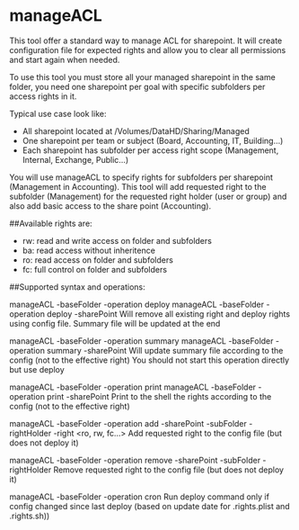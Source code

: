 # manageACL

This tool offer a standard way to manage ACL for sharepoint.
It will create configuration file for expected rights and
allow you to clear all permissions and start again when needed.

To use this tool you must store all your managed sharepoint in the same folder,
you need one sharepoint per goal with specific subfolders per access rights in it.

Typical use case look like:
- All sharepoint located at /Volumes/DataHD/Sharing/Managed
- One sharepoint per team or subject (Board, Accounting, IT, Building…)
- Each sharepoint has subfolder per access right scope (Management, Internal, Exchange, Public…)

You will use manageACL to specify rights for subfolders per sharepoint (Management in Accounting).
This tool will add requested right to the subfolder (Management) for the requested right holder (user or group)
and also add basic access to the share point (Accounting).

##Available rights are:
- rw: read and write access on folder and subfolders
- ba: read access without inheritence
- ro: read access on folder and subfolders
- fc: full control on folder and subfolders

##Supported syntax and operations:

manageACL -baseFolder <base folder path> -operation deploy
manageACL -baseFolder <base folder path> -operation deploy -sharePoint <share point name>
	 Will remove all existing right and deploy rights using config file.
	 Summary file will be updated at the end

manageACL -baseFolder <base folder path> -operation summary
manageACL -baseFolder <base folder path> -operation summary -sharePoint <share point name>
	 Will update summary file according to the config (not to the effective right)
	 You should not start this operation directly but use deploy

manageACL -baseFolder <base folder path> -operation print
manageACL -baseFolder <base folder path> -operation print -sharePoint <share point name>
	 Print to the shell the rights according to the config (not to the effective right)

manageACL -baseFolder <base folder path> -operation add -sharePoint <share point name> -subFolder <subfolder> -rightHolder <user or group> -right <ro, rw, fc…>
	 Add requested right to the config file (but does not deploy it)

manageACL -baseFolder <base folder path> -operation remove -sharePoint <share point name> -subFolder <subfolder> -rightHolder <user or group>
	 Remove requested right to the config file (but does not deploy it)

manageACL -baseFolder <base folder path> -operation cron
	 Run deploy command only if config changed since last deploy (based on update date for .rights.plist and .rights.sh))
